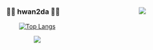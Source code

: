 <div align="center">
  <img align="right" src="https://github-readme-stats.vercel.app/api/top-langs/?username=Torres-09&theme=dracula&layout=compact&langs_count=10"/>
</a>

  ### 🏃‍♂️ hwan2da 🏃‍♂️ 

[![Top Langs](https://github-readme-stats.vercel.app/api/top-langs/?username=Torres-09)](https://github.com/anuraghazra/github-readme-stats)

  <!-- <a href="https://solved.ac/dla280"><img src="http://mazassumnida.wtf/api/mini/generate_badge?boj=dla280"/></a> -->

  <a href="https://velog.io/@hwan2da"><img src="https://img.shields.io/badge/hwan2da.log-3DDC84?style=flat-square&logo=Velog&logoColor=white"/></a>

  <br>
  </div>
